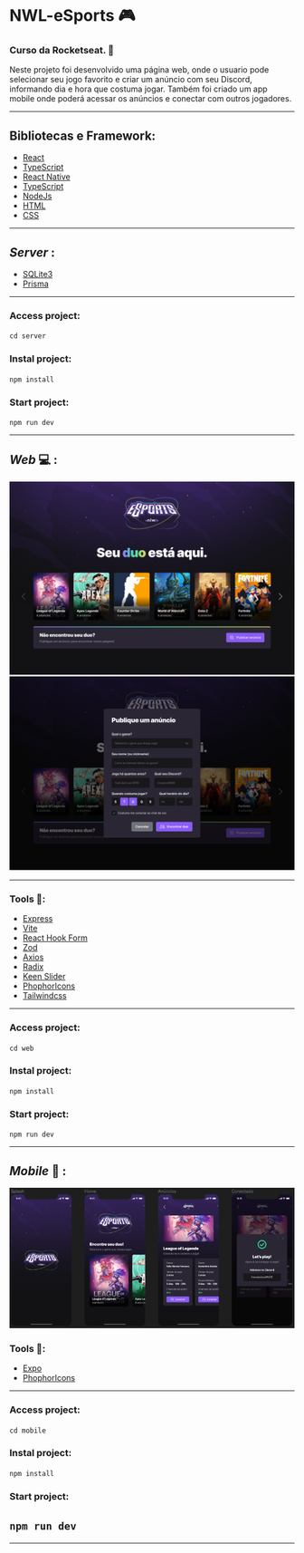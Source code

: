 # **NWL-eSports** 🎮
 
### Curso da Rocketseat. 🚀

Neste projeto foi desenvolvido uma página web, onde o usuario pode selecionar seu jogo favorito e criar um anúncio com seu Discord, informando dia e hora que costuma jogar. Também foi criado um app mobile onde poderá acessar os anúncios e conectar com outros jogadores.

---

## Bibliotecas e Framework:

* [React](https://pt-br.reactjs.org/)
* [TypeScript](https://www.typescriptlang.org/)
* [React Native](https://reactnative.dev/)
* [TypeScript](https://www.typescriptlang.org/)
* [NodeJs](https://nodejs.org/en)
* [HTML](https://developer.mozilla.org/pt-BR/docs/Web/HTML)
* [CSS](https://developer.mozilla.org/pt-BR/docs/Web/CSS)

---

## _Server_ :
 * [SQLite3](https://www.npmjs.com/package/sqlite3)
 * [Prisma](https://www.prisma.io/)

 ---
 ### Access project:
`cd server`

### Instal project:
`npm install`

### Start project:
`npm run dev`

---

## _Web_ 💻 :
<img src="github\Landing.png" alt="Página Home Web" />
<img src="github\pub-anuncio.png" alt="Página Publicar Anúncio"/>

---

### **Tools** 🔧:

 * [Express](https://www.npmjs.com/package/express)
 * [Vite](https://vitejs.dev/)
 * [React Hook Form](https://react-hook-form.com/)
 * [Zod](https://github.com/colinhacks/zod)
 * [Axios](https://www.npmjs.com/package/axios)
 * [Radix](https://www.radix-ui.com/)
 * [Keen Slider](https://keen-slider.io/)
 * [PhophorIcons](https://phosphoricons.com/)
 * [Tailwindcss](https://tailwindcss.com/)
***
### Access project:
`cd web`

### Instal project:
`npm install`

### Start project:
`npm run dev`

---

## _Mobile_ 📱 :

<img src="github\Mobile.png" alt="Página Home Web" />

### **Tools** 🔧:
 * [Expo](https://expo.dev/)
 * [PhophorIcons](https://phosphoricons.com/)

---

### Access project:
`cd mobile`

### Instal project:
`npm install`

### Start project:
`npm run dev`
---

***

 
